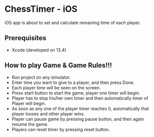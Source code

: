 # ChessTimer - iOS

iOS app is about to set and calculate remaining time of each player.

## Prerequisites

- Xcode (developed on 13.4)

## How to play Game & Game Rules!!!

- Run project on any simulator.
- Enter time you want to give to a player, and then press Done.
- Each player time will be seen on the screen.
- Press start button to start the game, player one timer will begin.
- Player has to stop his/her own timer and then automatically timer of Player will begin.
- As soon as any one of the player timer reaches 0, automatically that player looses and other player wins.
- Player can pause game by pressing pause button, and then again resume the game. 
- Players can reset timer by pressing reset button.